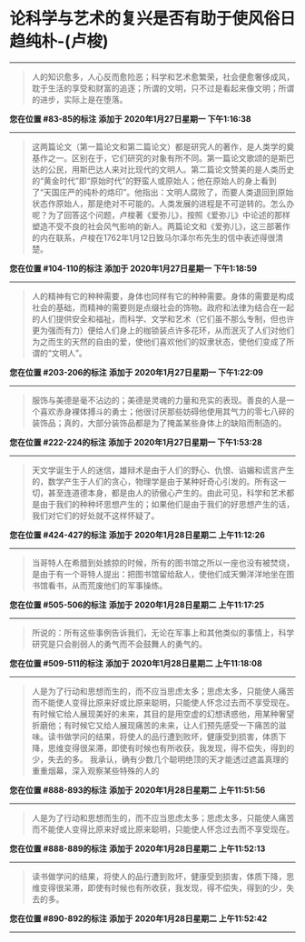 # 论科学与艺术的复兴是否有助于使风俗日趋纯朴-(卢梭)

---

> 人的知识愈多，人心反而愈险恶；科学和艺术愈繁荣，社会便愈奢侈成风，耽于生活的享受和财富的追逐；所谓的文明，只不过是看起来像文明；所谓的进步，实际上是在堕落。

**您在位置 #83-85的标注** **添加于 2020年1月27日星期一 下午1:16:38**

---

> 这两篇论文（第一篇论文和第二篇论文）都是研究人的著作，是人类学的奠基作之一。区别在于，它们研究的对象有所不同。第一篇论文歌颂的是斯巴达的公民，用斯巴达人来对比现代的文明人。第二篇论文赞美的是人类历史的“黄金时代”即“原始时代”的野蛮人或原始人；他在原始人的身上看到了“天国庄严的纯朴的烙印”。他指出：文明人腐败了，而要人类退回到原始状态作原始人，那是绝对不可能的。人类发展的进程是不可逆转的。怎么办呢？为了回答这个问题，卢梭著《爱弥儿》，按照《爱弥儿》中论述的那样塑造不受不良的社会风气影响的新人。两篇论文和《爱弥儿》，这三部著作的内在联系，卢梭在1762年1月12日致马尔泽尔布先生的信中表述得很清楚。

**您在位置 #104-110的标注** **添加于 2020年1月27日星期一 下午1:18:59**

---

> 人的精神有它的种种需要，身体也同样有它的种种需要。身体的需要是构成社会的基础，而精神的需要则是点缀社会的饰物。政府和法律为结合在一起的人们提供安全和福祉，而科学、文学和艺术（它们虽不那么专制，但也许更为强而有力）便给人们身上的枷锁装点许多花环，从而泯灭了人们对他们为之而生的天然的自由的爱，使他们喜欢他们的奴隶状态，使他们变成了所谓的“文明人”。

**您在位置 #203-206的标注** **添加于 2020年1月27日星期一 下午1:22:09**

---

> 服饰与美德是毫不沾边的；美德是灵魂的力量和充实的表现。善良的人是一个喜欢赤身裸体搏斗的勇士；他很讨厌那些妨碍他使用其气力的零七八碎的装饰品；真的，大部分装饰品都是为了掩盖某些身体上的缺陷而制造的。

**您在位置 #222-224的标注** **添加于 2020年1月27日星期一 下午1:53:28**

---

> 天文学诞生于人的迷信，雄辩术是由于人们的野心、仇恨、谄媚和谎言产生的，数学产生于人们的贪心，物理学是由于某种好奇心引发的。所有这一切，甚至连道德本身，都是由人的骄傲心产生的。由此可见，科学和艺术都是由于我们的种种坏思想产生的；如果他们是由于我们的好思想产生的话，我们对它们的好处就不这样怀疑了。

**您在位置 #424-427的标注** **添加于 2020年1月28日星期二 上午11:12:26**

---

> 当哥特人在希腊到处掳掠的时候，所有的图书馆之所以一座也没有被焚烧，是由于有一个哥特人提出：把图书馆留给敌人，使他们成天懒洋洋地坐在图书馆看书，从而荒废他们的军事操练。

**您在位置 #505-506的标注** **添加于 2020年1月28日星期二 上午11:17:25**

---

> 所说的：所有这些事例告诉我们，无论在军事上和其他类似的事情上，科学研究是只会削弱人的勇气而不会鼓舞人的勇气的。

**您在位置 #509-511的标注** **添加于 2020年1月28日星期二 上午11:18:08**

---

> 人是为了行动和思想而生的，而不应当思虑太多；思虑太多，只能使人痛苦而不能使人变得比原来好或比原来聪明，只能使人怀念过去而不享受现在。有时候它给人展现美好的未来，其目的是用空虚的幻想诱惑他，用某种奢望折磨他；有时候它又给人展现痛苦的未来，让人们预先感受一下痛苦的滋味。读书做学问的结果，将使人的品行遭到败坏，健康受到损害，体质下降，思维变得很呆滞，即使有时候也有所收获，我发现，得不偿失，得到的少，失去的多。 我承认，确有少数几个聪明绝顶的天才能透过遮盖真理的重重烟幕，深入观察某些特殊的人的

**您在位置 #888-893的标注** **添加于 2020年1月28日星期二 上午11:51:56**

---

> 人是为了行动和思想而生的，而不应当思虑太多；思虑太多，只能使人痛苦而不能使人变得比原来好或比原来聪明，只能使人怀念过去而不享受现在。

**您在位置 #888-889的标注** **添加于 2020年1月28日星期二 上午11:52:13**

---

> 读书做学问的结果，将使人的品行遭到败坏，健康受到损害，体质下降，思维变得很呆滞，即使有时候也有所收获，我发现，得不偿失，得到的少，失去的多。

**您在位置 #890-892的标注** **添加于 2020年1月28日星期二 上午11:52:42**

---

